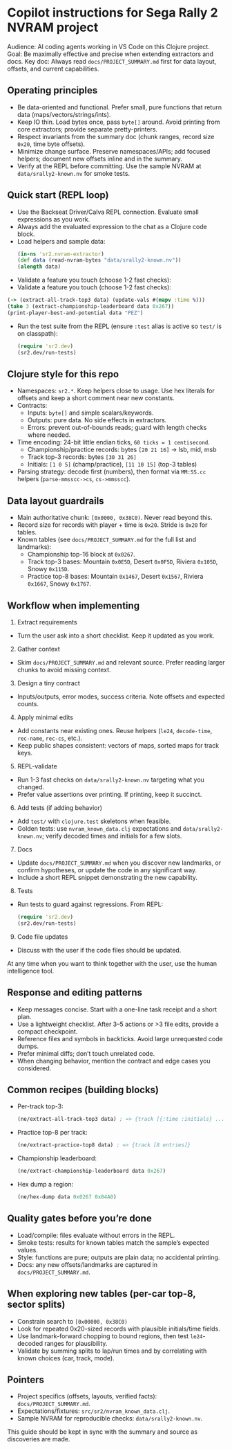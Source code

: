 # Copilot instructions for Sega Rally 2 NVRAM project

Audience: AI coding agents working in VS Code on this Clojure project.
Goal: Be maximally effective and precise when extending extractors and docs.
Key doc: Always read `docs/PROJECT_SUMMARY.md` first for data layout, offsets, and current capabilities.


## Operating principles

- Be data-oriented and functional. Prefer small, pure functions that return data (maps/vectors/strings/ints).
- Keep IO thin. Load bytes once, pass `byte[]` around. Avoid printing from core extractors; provide separate pretty-printers.
- Respect invariants from the summary doc (chunk ranges, record size `0x20`, time byte offsets).
- Minimize change surface. Preserve namespaces/APIs; add focused helpers; document new offsets inline and in the summary.
- Verify at the REPL before committing. Use the sample NVRAM at `data/srally2-known.nv` for smoke tests.


## Quick start (REPL loop)

- Use the Backseat Driver/Calva REPL connection. Evaluate small expressions as you work.
- Always add the evaluated expression to the chat as a Clojure code block.
- Load helpers and sample data:
  ```clojure
  (in-ns 'sr2.nvram-extractor)
  (def data (read-nvram-bytes "data/srally2-known.nv"))
  (alength data)
  ```
- Validate a feature you touch (choose 1-2 fast checks):
 - Validate a feature you touch (choose 1-2 fast checks):
  ```clojure
  (-> (extract-all-track-top3 data) (update-vals #(mapv :time %)))
  (take 3 (extract-championship-leaderboard data 0x267))
  (print-player-best-and-potential data "PEZ")
  ```

- Run the test suite from the REPL (ensure `:test` alias is active so `test/` is on classpath):
  ```clojure
  (require 'sr2.dev)
  (sr2.dev/run-tests)
  ```


## Clojure style for this repo

- Namespaces: `sr2.*`. Keep helpers close to usage. Use hex literals for offsets and keep a short comment near new constants.
- Contracts:
  - Inputs: `byte[]` and simple scalars/keywords.
  - Outputs: pure data. No side effects in extractors.
  - Errors: prevent out-of-bounds reads; guard with length checks where needed.
- Time encoding: 24-bit little endian ticks, `60 ticks = 1 centisecond`.
  - Championship/practice records: bytes `[20 21 16]` → lsb, mid, msb
  - Track top-3 records: bytes `[30 31 26]`
  - Initials: `[1 0 5]` (champ/practice), `[11 10 15]` (top-3 tables)
- Parsing strategy: decode first (numbers), then format via `MM:SS.cc` helpers (`parse-mmsscc->cs`, `cs->mmsscc`).


## Data layout guardrails

- Main authoritative chunk: `[0x0000, 0x38C0)`. Never read beyond this.
- Record size for records with player + time is `0x20`. Stride is `0x20` for tables.
- Known tables (see `docs/PROJECT_SUMMARY.md` for the full list and landmarks):
  - Championship top-16 block at `0x0267`.
  - Track top-3 bases: Mountain `0x0E5D`, Desert `0x0F5D`, Riviera `0x105D`, Snowy `0x115D`.
  - Practice top-8 bases: Mountain `0x1467`, Desert `0x1567`, Riviera `0x1667`, Snowy `0x1767`.


## Workflow when implementing

1) Extract requirements
- Turn the user ask into a short checklist. Keep it updated as you work.

2) Gather context
- Skim `docs/PROJECT_SUMMARY.md` and relevant source. Prefer reading larger chunks to avoid missing context.

3) Design a tiny contract
- Inputs/outputs, error modes, success criteria. Note offsets and expected counts.

4) Apply minimal edits
- Add constants near existing ones. Reuse helpers (`le24`, `decode-time`, `rec-name`, `rec-cs`, etc.).
- Keep public shapes consistent: vectors of maps, sorted maps for track keys.

5) REPL-validate
- Run 1-3 fast checks on `data/srally2-known.nv` targeting what you changed.
- Prefer value assertions over printing. If printing, keep it succinct.

6) Add tests (if adding behavior)
- Add `test/` with `clojure.test` skeletons when feasible.
- Golden tests: use `nvram_known_data.clj` expectations and `data/srally2-known.nv`; verify decoded times and initials for a few slots.

7) Docs
- Update `docs/PROJECT_SUMMARY.md` when you discover new landmarks, or confirm hypotheses, or update the code in any significant way.
- Include a short REPL snippet demonstrating the new capability.

8) Tests
- Run tests to guard against regressions. From REPL:
  ```clojure
  (require 'sr2.dev)
  (sr2.dev/run-tests)
  ```

9) Code file updates
- Discuss with the user if the code files should be updated.

At any time when you want to think together with the user, use the human intelligence tool.

## Response and editing patterns

- Keep messages concise. Start with a one-line task receipt and a short plan.
- Use a lightweight checklist. After 3–5 actions or >3 file edits, provide a compact checkpoint.
- Reference files and symbols in backticks. Avoid large unrequested code dumps.
- Prefer minimal diffs; don’t touch unrelated code.
- When changing behavior, mention the contract and edge cases you considered.


## Common recipes (building blocks)

- Per-track top-3:
  ```clojure
  (ne/extract-all-track-top3 data) ; => {track [{:time :initials} ...]}
  ```
- Practice top-8 per track:
  ```clojure
  (ne/extract-practice-top8 data) ; => {track [8 entries]}
  ```
- Championship leaderboard:
  ```clojure
  (ne/extract-championship-leaderboard data 0x267)
  ```

- Hex dump a region:
  ```clojure
  (ne/hex-dump data 0x0267 0x04A0)
  ```


## Quality gates before you’re done

- Load/compile: files evaluate without errors in the REPL.
- Smoke tests: results for known tables match the sample’s expected values.
- Style: functions are pure; outputs are plain data; no accidental printing.
- Docs: any new offsets/landmarks are captured in `docs/PROJECT_SUMMARY.md`.


## When exploring new tables (per-car top-8, sector splits)

- Constrain search to `[0x00000, 0x38C0)`
- Look for repeated 0x20-sized records with plausible initials/time fields.
- Use landmark-forward chopping to bound regions, then test `le24`-decoded ranges for plausibility.
- Validate by summing splits to lap/run times and by correlating with known choices (car, track, mode).


## Pointers

- Project specifics (offsets, layouts, verified facts): `docs/PROJECT_SUMMARY.md`.
- Expectations/fixtures: `src/sr2/nvram_known_data.clj`.
- Sample NVRAM for reproducible checks: `data/srally2-known.nv`.

This guide should be kept in sync with the summary and source as discoveries are made.
